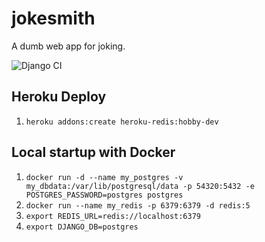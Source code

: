 # jokesmith

A dumb web app for joking.

![Django CI](https://github.com/benjohnsonnlp/jokesmith/workflows/Django%20CI/badge.svg)

## Heroku Deploy
1. `heroku addons:create heroku-redis:hobby-dev`

## Local startup with Docker
1. `docker run -d --name my_postgres -v my_dbdata:/var/lib/postgresql/data -p 54320:5432 -e POSTGRES_PASSWORD=postgres postgres`
2. `docker run --name my_redis -p 6379:6379 -d redis:5`
3. `export REDIS_URL=redis://localhost:6379`
4. `export DJANGO_DB=postgres`